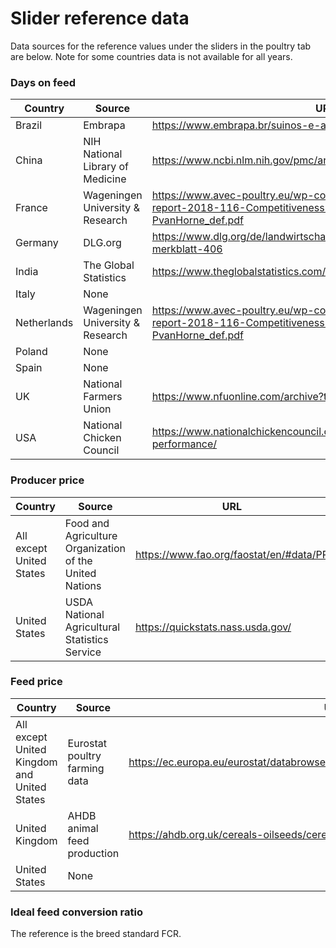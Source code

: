# Slider reference data

<p>
Data sources for the reference values under the sliders in the poultry tab are below. Note for some countries data is not available for all years.
</p>

<h3>Days on feed</h3>

Country | Source | URL
---|---|---
Brazil | Embrapa | https://www.embrapa.br/suinos-e-aves/cias/custos/calcule/planilha
China | NIH National Library of Medicine | https://www.ncbi.nlm.nih.gov/pmc/articles/PMC7142404/
France | Wageningen University & Research | https://www.avec-poultry.eu/wp-content/uploads/2018/12/WUR-report-2018-116-Competitiveness-EU-poultry-meat-PvanHorne_def.pdf
Germany | DLG.org | https://www.dlg.org/de/landwirtschaft/themen/tierhaltung/gefluegel/dlg-merkblatt-406
India | The Global Statistics | https://www.theglobalstatistics.com/chicks-rate-today/
Italy | None | 
Netherlands | Wageningen University & Research | https://www.avec-poultry.eu/wp-content/uploads/2018/12/WUR-report-2018-116-Competitiveness-EU-poultry-meat-PvanHorne_def.pdf
Poland | None | 
Spain | None | 
UK | National Farmers Union | https://www.nfuonline.com/archive?treeid=139718
USA | National Chicken Council | https://www.nationalchickencouncil.org/statistic/us-broiler-performance/


<h3>Producer price</h3>

Country | Source | URL
---|---|---
All except United States | Food and Agriculture Organization of the United Nations | https://www.fao.org/faostat/en/#data/PP
United States | USDA National Agricultural Statistics Service | https://quickstats.nass.usda.gov/ 

<h3>Feed price</h3>

Country | Source | URL
---|---|---
All except United Kingdom and United States | Eurostat poultry farming data | https://ec.europa.eu/eurostat/databrowser/view/APRO_EC_POULA__custom_2072358/ 
United Kingdom | AHDB animal feed production | https://ahdb.org.uk/cereals-oilseeds/cereal-use-in-gb-animal-feed-production 
United States | None | 


<h3>Ideal feed conversion ratio</h3>

The reference is the breed standard FCR.